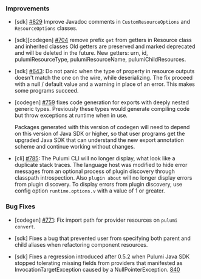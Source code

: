 ### Improvements

- [sdk] [#829](https://github.com/pulumi/pulumi-java/pull/829)
  Improve Javadoc comments in `CustomResourceOptions` and `ResourceOptions` classes.

- [sdk][codegen] [#704](https://github.com/pulumi/pulumi-java/pull/704)
  remove prefix `get` from getters in Resource class and inherited classes
  Old getters are preserved and marked deprecated and will be deleted in the future.
  New getters: urn, id, pulumiResourceType, pulumiResourceName, pulumiChildResources.

- [sdk] [#643](https://github.com/pulumi/pulumi-java/issues/643):
  Do not panic when the type of property in resource outputs doesn't match
  the one on the wire, while deserializing.
  The fix proceed with a null / default value and a warning in place of an error.
  This makes some programs succeed.

- [codegen] [#759](https://github.com/pulumi/pulumi-java/pull/759)
  fixes code generation for exports with deeply nested generic types.
  Previously these types would generate compiling code but throw
  exceptions at runtime when in use.

  Packages generated with this version of codegen will need to depend
  on this version of Java SDK or higher, so that user programs get the
  upgraded Java SDK that can understand the new export annotation
  scheme and continue working without changes.

- [cli] [#785](https://github.com/pulumi/pulumi-java/issues/785):
  The Pulumi CLI will no longer display, what look like a duplicate stack traces.
  The language host was modified to hide error messages from an optional process
  of plugin discovery through classpath introspection.
  Also `plugin about` will no longer display errors from plugin discovery.
  To display errors from plugin discovery, use config option `runtime.options.v`
  with a value of 1 or greater.


### Bug Fixes

- [codegen] [#771](https://github.com/pulumi/pulumi-java/issues/771):
  Fix import path for provider resources on `pulumi convert`.

- [sdk] Fixes a bug that prevented user from specifying both parent
  and child aliases when refactoring component resources.

- [sdk] Fixes a regression introduced after 0.5.2 when Pulumi Java SDK
  stopped tolerating missing fields from providers that manifested as
  InvocationTargetException caused by a NullPointerException.
  [840](https://github.com/pulumi/pulumi-java/pull/840)
